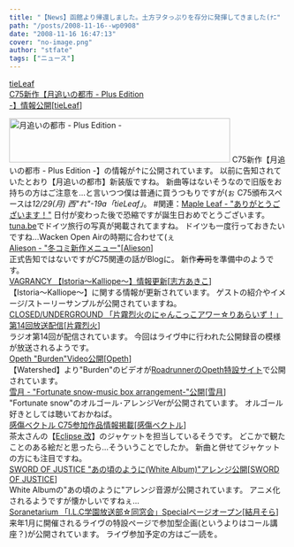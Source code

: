 ```yaml
---
title: "【News】函館より帰還しました。土方ヲタっぷりを存分に発揮してきました(ﾅﾆ"
path: "/posts/2008-11-16--wp0908"
date: "2008-11-16 16:47:13"
cover: "no-image.png"
author: "stfate"
tags: ["ニュース"]
---
```


<style type="text/css">
<!--
p {white-space: pre-wrap};
-->
</style>

<a class="topics" href="http://tieleaf.net/tsukioi_plus/" target="_blank">tieLeaf C75新作【月追いの都市 - Plus Edition -】情報公開</a><span class="junre">[<a href="http://tieleaf.net/" target="_blank">tieLeaf</a>]</span>
<div class="news"><a href="http://tieleaf.net" target="_blank"><img src="http://tieleaf.net/tsukioi_plus/ban400.jpg" width="400" height="80" border="0" alt="月追いの都市 - Plus Edition -"></a>
C75新作【月追いの都市 - Plus Edition -】の情報が↑に公開されています。
以前に告知されていたとおり【月追いの都市】新装版ですね。
新曲等はないそうなので旧版をお持ちの方はご注意を…と言いつつ僕は普通に買うつもりですが(ぉ
C75頒布スペースは<em>12/29(月) 西"れ"-19a「tieLeaf」</em>。
#関連：<a href="http://shimotsukin.jugem.jp/" target="_blank">Maple Leaf - "ありがとうございます！"</a>
日付が変わった後で恐縮ですが誕生日おめでとうございます。
<a href="http://shimotsukin.tuna.be/6519061.html" target="_blank">tuna.be</a>でドイツ旅行の写真が掲載されてますね。
ドイツも一度行っておきたいですね…Wacken Open Airの時期に合わせて(ぇ</div>
<a class="topics" href="http://alieson.jugem.jp/" target="_blank">Alieson - "冬コミ新作メニュー"</a><span class="junre">[<a href="http://www.alieson.net/html/" target="_blank">Alieson</a>]</span>
<div class="news">正式告知ではないですがC75関連の話がBlogに。
新作<del>寿司</del>を準備中のようです。</div>
<a class="topics" href="http://www.vagrancy.jp/" target="_blank">VAGRANCY 【Istoria～Kalliope～】情報更新</a><span class="junre">[<a href="http://www.vagrancy.jp/" target="_blank">志方あきこ</a>]</span>
<div class="news">【Istoria～Kalliope～】に関する情報が更新されています。
ゲストの紹介やイメージ/ストーリーサンプルが公開されていますね。</div>
<a class="topics" href="http://rekka.jp/radio/" target="_blank">CLOSED/UNDERGROUND 「片霧烈火のにゃんこっこアワー☆りあらいず！」第14回放送配信</a><span class="junre">[<a href="http://rekka.jp/" target="_blank">片霧烈火</a>]</span>
<div class="news">ラジオ第14回が配信されています。
今回はライヴ中に行われた公開録音の模様が放送されるようです。</div>
<a class="topics" href="http://www.opeth.com/index.php/news/show/id/95" target="_blank">Opeth "Burden"Video公開</a><span class="junre">[<a href="http://www.opeth.com/" target="_blank">Opeth</a>]</span>
<div class="news">【Watershed】より"Burden"のビデオが<a href="http://www.roadrunnerrecords.com/artists/Opeth/" target="_blank">RoadrunnerのOpeth特設サイト</a>で公開されています。</div>
<a class="topics" href="http://aonokioku.sakura.ne.jp/setsugetsu/" target="_blank">雪月 - "Fortunate snow-music box arrangement-"公開</a><span class="junre">[<a href="http://aonokioku.sakura.ne.jp/setsugetsu/" target="_blank">雪月</a>]</span>
<div class="news">"Fortunate snow"のオルゴール･アレンジVerが公開されています。
オルゴール好きとしては聴いておかねば。</div>
<a class="topics" href="http://www.lindwurm.info/sv/" target="_blank">感傷ベクトル C75参加作品情報掲載</a><span class="junre">[<a href="http://www.lindwurm.info/sv/" target="_blank">感傷ベクトル</a>]</span>
<div class="news">茶太さんの【<a href="http://chata.moo.jp/uk5/index.html" target="_blank">Eclipse 改</a>】のジャケットを担当しているそうです。
どこかで観たことのある絵だと思ったら…そういうことでしたか。
新曲と併せてジャケットの方にも注目ですね。</div>
<a class="topics" href="http://soj.seesaa.net/" target="_blank">SWORD OF JUSTICE "あの頃のように(White Album)"アレンジ公開</a><span class="junre">[<a href="http://www.soj.razor.jp/" target="_blank">SWORD OF JUSTICE</a>]</span>
<div class="news">White Albumの"あの頃のように"アレンジ音源が公開されています。
アニメ化されるようですが懐かしいですねぇ…</div>
<a class="topics" href="http://image.main.jp/reunion/" target="_blank">Soranetarium 「I.L.C学園放送部☆同窓会」Specialページオープン</a><span class="junre">[<a href="http://soranetarium.com/" target="_blank">結月そら</a>]</span>
<div class="news">来年1月に開催されるライヴの特設ページで参加型企画(というよりはコール講座？)が公開されています。
ライヴ参加予定の方はご一読を。</div>
